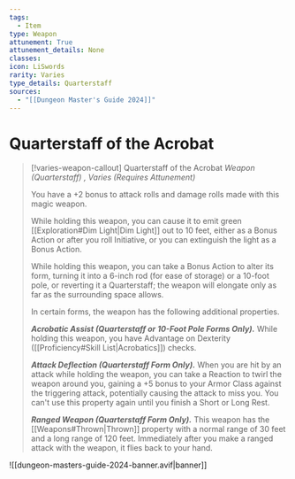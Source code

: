 ```yaml
---
tags:
  - Item
type: Weapon
attunement: True
attunement_details: None
classes:
icon: LiSwords
rarity: Varies
type_details: Quarterstaff
sources: 
  - "[[Dungeon Master's Guide 2024]]"
---
```

# Quarterstaff of the Acrobat
>[!varies-weapon-callout] Quarterstaff of the Acrobat
>_Weapon (Quarterstaff) , Varies (Requires Attunement)_
>
>You have a +2 bonus to attack rolls and damage rolls made with this magic weapon.
>
>While holding this weapon, you can cause it to emit green [[Exploration#Dim Light\|Dim Light]] out to 10 feet, either as a Bonus Action or after you roll Initiative, or you can extinguish the light as a Bonus Action.
>
>While holding this weapon, you can take a Bonus Action to alter its form, turning it into a 6-inch rod (for ease of storage) or a 10-foot pole, or reverting it a Quarterstaff; the weapon will elongate only as far as the surrounding space allows.
>
>In certain forms, the weapon has the following additional properties.
>
>**_Acrobatic Assist (Quarterstaff or 10-Foot Pole Forms Only)._** While holding this weapon, you have Advantage on Dexterity ([[Proficiency#Skill List\|Acrobatics]]) checks.
>
>**_Attack Deflection (Quarterstaff Form Only)._** When you are hit by an attack while holding the weapon, you can take a Reaction to twirl the weapon around you, gaining a +5 bonus to your Armor Class against the triggering attack, potentially causing the attack to miss you. You can't use this property again until you finish a Short or Long Rest.
>
>**_Ranged Weapon (Quarterstaff Form Only)._** This weapon has the [[Weapons#Thrown\|Thrown]] property with a normal range of 30 feet and a long range of 120 feet. Immediately after you make a ranged attack with the weapon, it flies back to your hand.
>


![[dungeon-masters-guide-2024-banner.avif|banner]]